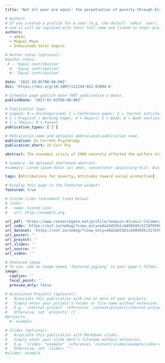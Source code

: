 ```yaml
---
title: 'Not all poor are equal: the perpetuation of poverty through blaming those who have been poor all their lives'

# Authors
# If you created a profile for a user (e.g. the default `admin` user), write the username (folder name) here
# and it will be replaced with their full name and linked to their profile.
authors:
  - admin
  - Miguel Moya
  - Inmaculada Valor Segura

# Author notes (optional)
#author_notes:
 # - 'Equal contribution'
  #- 'Equal contribution'
  #- 'Equal contribution'

date: '2022-10-05T00:00:00Z'
doi: 'https://doi.org/10.1007/s12144-022-03804-6'

# Schedule page publish date (NOT publication's date).
publishDate: '2017-01-01T00:00:00Z'

# Publication type.
# Legend: 0 = Uncategorized; 1 = Conference paper; 2 = Journal article;
# 3 = Preprint / Working Paper; 4 = Report; 5 = Book; 6 = Book section;
# 7 = Thesis; 8 = Patent
publication_types: ['2']

# Publication name and optional abbreviated publication name.
publication: In Current Psychology
publication_short: In Curr Psy

abstract: The economic crisis of 2008 severely affected the welfare states. As the economic situation of a country worsens, the resources that the public administration can devote to improve the situation of the people also decrease, endangering the advancement of those in a disadvantaged situation. People who have always lived in poverty, besides having their opportunities reduced, also face negative public views that affect the perceived legitimacy of such public aid, which can in turn be a mechanism for perpetuating their situation. Two studies (N = 252 and N = 266) analyse how a person in persistent poverty is perceived compared to a person in poverty due to the crisis—a circumstantial poverty. We also study some feasible mechanisms underlying this different perception, as well as their effects on attitudes toward social protection policies. In Study 1, results indicated that people showed more favourable attitudes toward social protection policies when they perceived someone in poverty due to the crisis, compared to the target who had been in poverty all his/her life. Individualistic attributions for poverty mediated this effect. when people think of someone in persistent poverty, they make more individualistic attributions concerning their situation, which leads to worse attitudes toward social protection policies. Identification with the group moderates this relation. Furthermore, Study 2 showed that participants perceive people who are in poverty because of economic crisis as more deserving of help than people who have always been poor. Some theoretical and practical implications for intergroup relations and public policy are discussed.

# Summary. An optional shortened abstract.
#summary: Lorem ipsum dolor sit amet, consectetur adipiscing elit. Duis posuere tellus ac convallis placerat. Proin tincidunt magna sed ex sollicitudin condimentum.

tags: [Attributions for poverty, Attitudes toward social protection]

# Display this page in the Featured widget?
featured: true

# Custom links (uncomment lines below)
# links:
# - name: Custom Link
#   url: http://example.org

url_pdf: 'https://www.researchgate.net/profile/Joaquin-Alcaniz-Colomer/publication/364176188_Not_all_poor_are_equal_the_perpetuation_of_poverty_through_blaming_those_who_have_been_poor_all_their_lives/links/633d863fff870c55ce0261fb/Not-all-poor-are-equal-the-perpetuation-of-poverty-through-blaming-those-who-have-been-poor-all-their-lives.pdf'
url_code: 'https://osf.io/ne6ug/?view_only=e0a2dd15b1c4495b95c527df89569038.'
url_dataset: 'https://osf.io/ne6ug/?view_only=e0a2dd15b1c4495b95c527df89569038.'
url_poster: ''
url_project: ''
url_slides: ''
url_source: ''
url_video: ''

# Featured image
# To use, add an image named `featured.jpg/png` to your page's folder.
image:
  caption: ''
  focal_point: ''
  preview_only: false

# Associated Projects (optional).
#   Associate this publication with one or more of your projects.
#   Simply enter your project's folder or file name without extension.
#   E.g. `internal-project` references `content/project/internal-project/index.md`.
#   Otherwise, set `projects: []`.
#projects:
  #- example

# Slides (optional).
#   Associate this publication with Markdown slides.
#   Simply enter your slide deck's filename without extension.
#   E.g. `slides: "example"` references `content/slides/example/index.md`.
#   Otherwise, set `slides: ""`.
#slides: example
---
```


